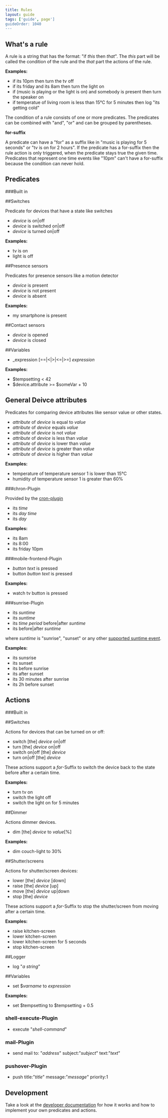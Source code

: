 ```yaml
---
title: Rules
layout: guide
tags: ['guide', page']
guideOrder: 1040
---
```


What's a rule
------------
A rule is a string that has the format: "if _this_ then _that_". The _this_ part will be called 
the condition of the rule and the _that_ part the actions of the rule.

__Examples:__

  * if its 10pm then turn the tv off
  * if its friday and its 8am then turn the light on
  * if (music is playing or the light is on) and somebody is present then turn the speaker on
  * if temperatue of living room is less than 15°C for 5 minutes then log "its getting cold" 

The condition of a rule consists of one or more predicates. The predicates can be combined with
"and", "or" and can be grouped by parentheses.

__for-suffix__

A predicate can have a "for" as a suffix like in "music is playing for 5 seconds" or 
"tv is on for 2 hours". If the predicate has a for-suffix then the rule action is only triggered,
when the predicate stays true the given time. Predicates that represent one time events like "10pm"
can't have a for-suffix because the condition can never hold.

Predicates
-----------

###Built in

##Switches

Predicate for devices that have a state like switches

  * _device_ is on|off
  * _device_ is switched on|off
  * _device_ is turned on|off

__Examples:__

  * tv is on
  * light is off

##Presence sensors

Predicates for presence sensors like a motion detector  

  * _device_ is present
  * _device_ is not present
  * _device_ is absent

__Examples:__

  * my smartphone is present

##Contact sensors

  * _device_ is opened
  * _device_ is closed

##Variables

  * _expression [==|<|>|<=|>=] _expression_

__Examples:__

  * $tempsetting < 42
  * $device.attribute >= $someVar + 10

## General Deivce attributes

Predicates for comparing device attributes like sensor value or other states.

  * _attribute_ of _device_ is equal to _value_
  * _attribute_ of _device_ equals _value_
  * _attribute_ of _device_ is not _value_
  * _attribute_ of _device_ is less than _value_
  * _attribute_ of _device_ is lower than _value_
  * _attribute_ of _device_ is greater than _value_
  * _attribute_ of _device_ is higher than _value_

__Examples:__

  * temperature of temperature sensor 1 is lower than 15°C
  * humidity of temperature sensor 1 is greater than 60% 

###chron-Plugin

Provided by the [cron-plugin](http://www.pimatic.org/docs/pimatic-cron/)

  * its _time_
  * its _day_ _time_
  * its _day_

__Examples:__

  * its 8am
  * its 8:00
  * its friday 10pm

###mobile-frontend-Plugin

  * _button text_ is pressed
  * button _button text_ is pressed

__Examples:__

  * watch tv button is pressed

###sunrise-Plugin

  * its _suntime_
  * its _suntime_
  * its _time period_ before|after _suntime_
  * its before|after _suntime_

where _suntime_ is "sunrise", "sunset" or any other [supported suntime event](http://www.pimatic.org/docs/pimatic-sunrise/).

__Examples:__

  * its sunsrise
  * its sunset
  * its before sunrise
  * its after sunset
  * its 30 minutes after sunrise
  * its 2h before sunset

Actions
-------

###Built in

##Switches

Actions for devices that can be turned on or off:

  * switch [the] _device_ on|off
  * turn [the] _device_ on|off
  * switch on|off [the] _device_ 
  * turn on|off [the] _device_ 

These actions support a _for_-Suffix to switch the device back to the state before after
a certain time.

__Examples:__

  * turn tv on
  * switch the light off
  * switch the light on for 5 minutes

##Dimmer

Actions dimmer devices. 

  * dim [the] _device_ to _value_[%]

__Examples:__

  * dim couch-light to 30%

##Shutter/screens

Actions for shutter/screen devices:

  * lower [the] _device_ [down]
  * raise [the] _device_ [up]
  * move [the] _device_ up|down
  * stop [the] _device_

These actions support a _for_-Suffix to stop the shutter/screen from moving after
a certain time.

__Examples:__
  
  * raise kitchen-screen 
  * lower kitchen-screen 
  * lower kitchen-screen for 5 seconds
  * stop kitchen-screen 

##Logger

  * log "_a string_"

##Variables

  * set $_varname_ to _expression_

__Examples:__
  
  * set $tempsetting to $tempsetting + 0.5

### shell-execute-Plugin
 
  * execute "_shell-command_"

### mail-Plugin

  * send mail to: "_address_" subject:"_subject_" text:"_text_"

### pushover-Plugin

  * push title:"_title_" message:"_message_" priority:1


Development
------------
Take a look at the [developer documentation](http://www.pimatic.org/docs/lib/rules.html) for how
it works and how to implement your own predicates and actions.